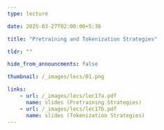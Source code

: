 ```yaml
---
type: lecture

date: 2025-03-27T02:00:00+5:30

title: "Pretraining and Tokenization Strategies"

tldr: ""

hide_from_announcments: false

thumbnail: /_images/lecs/01.png

links: 
    - url: /_images/lecs/lec17a.pdf
      name: slides (Pretraining Strategies)
    - url: /_images/lecs/lec17b.pdf
      name: slides (Tokenization Strategies)
---
```

